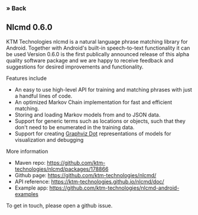 
### &raquo; Back

## Nlcmd 0.6.0

KTM Technologies nlcmd is a natural language phrase matching library for Android. 
Together with Android's built-in speech-to-text functionality it can be used 
Version 0.6.0 is the first publically announced release of this alpha quality software package
and we are happy to receive feedback and suggestions for desired improvements and functionality.

Features include
* An easy to use high-level API for training and matching phrases with just a handful lines of code.
* An optimized Markov Chain implementation for fast and efficient matching.
* Storing and loading Markov models from and to JSON data.
* Support for generic terms such as locations or objects, such that they
  don't need to be enumerated in the training data.
* Support for creating <a href="https://www.graphviz.org">Graphviz Dot</a> 
  representations of models for visualization and debugging

More information
* Maven repo: <a href="https://github.com/ktm-technologies/nlcmd/packages/178866">https://github.com/ktm-technologies/nlcmd/packages/178866</a>
* Github page: <a href="https://github.com/ktm-technologies/nlcmd/">https://github.com/ktm-technologies/nlcmd/</a>
* API reference: <a href="https://ktm-technologies.github.io/nlcmd/doc/">https://ktm-technologies.github.io/nlcmd/doc/</a>
* Example app: <a href="https://github.com/ktm-technologies/nlcmd-android-examples">https://github.com/ktm-technologies/nlcmd-android-examples</a>

To get in touch, please open a github issue.
